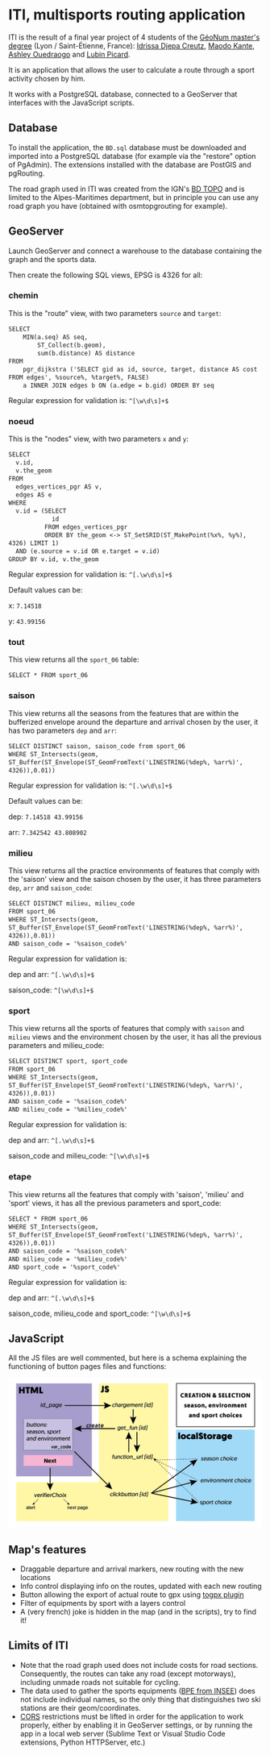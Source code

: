 # ITI, multisports routing application

ITI is the result of a final year project of 4 students of the [GéoNum master's degree](https://mastergeonum.org/) (Lyon / Saint-Étienne, France): [Idrissa Djepa Creutz](https://github.com/IdrissaD), [Maodo Kante](https://twitter.com/KanteyeMaodo), [Ashley Ouedraogo](http://linkedin.com/in/ashley-ouédraogo-9a3809185) and [Lubin Picard](https://twitter.com/Lubin_Picard).

It is an application that allows the user to calculate a route through a sport activity chosen by him.

It works with a PostgreSQL database, connected to a GeoServer that interfaces with the JavaScript scripts.

## Database

To install the application, the `BD.sql` database must be downloaded and imported into a PostgreSQL database (for example via the "restore" option of PgAdmin).
The extensions installed with the database are PostGIS and pgRouting.

The road graph used in ITI was created from the IGN's [BD TOPO](https://geoservices.ign.fr/documentation/diffusion/telechargement-donnees-libres.html) and is limited to the Alpes-Maritimes department, but in principle you can use any road graph you have (obtained with osmtopgrouting for example).

## GeoServer

Launch GeoServer and connect a warehouse to the database containing the graph and the sports data.

Then create the following SQL views, EPSG is 4326 for all:


### chemin

This is the "route" view, with two parameters `source` and `target`:

```
SELECT
	MIN(a.seq) AS seq,  
        ST_Collect(b.geom),
        sum(b.distance) AS distance
FROM
	pgr_dijkstra ('SELECT gid as id, source, target, distance AS cost FROM edges', %source%, %target%, FALSE)
	a INNER JOIN edges b ON (a.edge = b.gid) ORDER BY seq
```

Regular expression for validation is: `^[\w\d\s]+$`


### noeud

This is the "nodes" view, with two parameters `x` and `y`:
```
SELECT
  v.id,
  v.the_geom
FROM
  edges_vertices_pgr AS v,
  edges AS e
WHERE
  v.id = (SELECT
            id
          FROM edges_vertices_pgr
          ORDER BY the_geom <-> ST_SetSRID(ST_MakePoint(%x%, %y%), 4326) LIMIT 1)
  AND (e.source = v.id OR e.target = v.id)
GROUP BY v.id, v.the_geom
```
Regular expression for validation is: `^[.\w\d\s]+$`

Default values can be:

x: `7.14518`

y: `43.99156`



### tout

This view returns all the `sport_06` table:
```
SELECT * FROM sport_06
```


### saison

This view returns all the seasons from the features that are within the bufferized envelope around the departure and arrival chosen by the user, it has two parameters `dep` and `arr`:
```
SELECT DISTINCT saison, saison_code from sport_06
WHERE ST_Intersects(geom,
ST_Buffer(ST_Envelope(ST_GeomFromText('LINESTRING(%dep%, %arr%)', 4326)),0.01))
```
Regular expression for validation is:
`^[.\w\d\s]+$`

Default values can be:

dep: `7.14518 43.99156`

arr: `7.342542 43.808902`


### milieu

This view returns all the practice environments of features that comply with the 'saison' view and the saison chosen by the user, it has three parameters `dep`, `arr` and `saison_code`:
```
SELECT DISTINCT milieu, milieu_code
FROM sport_06
WHERE ST_Intersects(geom,
ST_Buffer(ST_Envelope(ST_GeomFromText('LINESTRING(%dep%, %arr%)', 4326)),0.01))
AND saison_code = '%saison_code%'
```
Regular expression for validation is:

dep and arr: `^[.\w\d\s]+$`

saison_code: `^[\w\d\s]+$`


### sport

This view returns all the sports of features that comply with `saison` and `milieu` views and the environment chosen by the user, it has all the previous parameters and milieu_code:
```
SELECT DISTINCT sport, sport_code
FROM sport_06
WHERE ST_Intersects(geom,
ST_Buffer(ST_Envelope(ST_GeomFromText('LINESTRING(%dep%, %arr%)', 4326)),0.01))
AND saison_code = '%saison_code%'
AND milieu_code = '%milieu_code%'
```
Regular expression for validation is:

dep and arr: `^[.\w\d\s]+$`

saison_code and milieu_code: `^[\w\d\s]+$`


### etape

This view returns all the features that comply with 'saison', 'milieu' and 'sport' views, it has all the previous parameters and sport_code:
```
SELECT * FROM sport_06
WHERE ST_Intersects(geom,
ST_Buffer(ST_Envelope(ST_GeomFromText('LINESTRING(%dep%, %arr%)', 4326)),0.01))
AND saison_code = '%saison_code%'
AND milieu_code = '%milieu_code%'
AND sport_code = '%sport_code%'
```
Regular expression for validation is:

dep and arr: `^[.\w\d\s]+$`

saison_code, milieu_code and sport_code: `^[\w\d\s]+$`


## JavaScript

All the JS files are well commented, but here is a schema explaining the functioning of button pages files and functions:

![archi_ITI_en](archi_ITI_en.jpeg)

## Map's features
* Draggable departure and arrival markers, new routing with the new locations
* Info control displaying info on the routes, updated with each new routing
* Button allowing the export of actual route to gpx using [togpx plugin](https://github.com/tyrasd/togpx)
* Filter of equipments by sport with a layers control
* A (very french) joke is hidden in the map (and in the scripts), try to find it!

## Limits of ITI

* Note that the road graph used does not include costs for road sections. Consequently, the routes can take any road (except motorways), including unmade roads not suitable for cycling.
* The data used to gather the sports equipments ([BPE from INSEE](https://www.insee.fr/fr/metadonnees/source/serie/s1161)) does not include individual names, so the only thing that distinguishes two ski stations are their geom/coordinates.
* [CORS](https://developer.mozilla.org/en-US/docs/Web/HTTP/CORS) restrictions must be lifted in order for the application to work properly, either by enabling it in GeoServer settings, or by running the app in a local web server (Sublime Text or Visual Studio Code extensions, Python HTTPServer, etc.)
